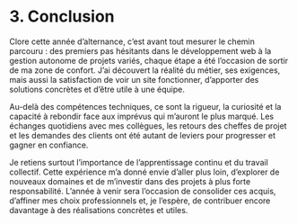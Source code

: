 # 3. Conclusion

Clore cette année d’alternance, c’est avant tout mesurer le chemin parcouru : des premiers pas hésitants dans le développement web à la gestion autonome de projets variés, chaque étape a été l’occasion de sortir de ma zone de confort. J’ai découvert la réalité du métier, ses exigences, mais aussi la satisfaction de voir un site fonctionner, d’apporter des solutions concrètes et d’être utile à une équipe.

Au-delà des compétences techniques, ce sont la rigueur, la curiosité et la capacité à rebondir face aux imprévus qui m’auront le plus marqué. Les échanges quotidiens avec mes collègues, les retours des cheffes de projet et les demandes des clients ont été autant de leviers pour progresser et gagner en confiance.

Je retiens surtout l’importance de l’apprentissage continu et du travail collectif. Cette expérience m’a donné envie d’aller plus loin, d’explorer de nouveaux domaines et de m’investir dans des projets à plus forte responsabilité. L’année à venir sera l’occasion de consolider ces acquis, d’affiner mes choix professionnels et, je l’espère, de contribuer encore davantage à des réalisations concrètes et utiles.
